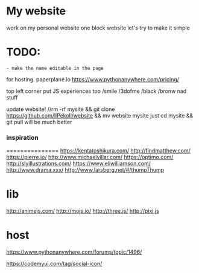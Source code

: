 My website
==========

work on my personal website
one block website
let's try to make it simple

TODO:
=====
    - make the name editable in the page


for hosting.
paperplane.io
https://www.pythonanywhere.com/pricing/


top left corner put JS experiences too
/smile
/3dofme
/black
/bronw nad stuff

update website!
//rm -rf mysite && git clone https://github.com/llPekoll/website && mv website mysite
just cd mysite && git pull will be much better


### inspiration
===============
https://kentatoshikura.com/
http://findmatthew.com/
https://pierre.io/
http://www.michaelvillar.com/
https://optimo.com/
http://slyillustrations.com/
https://www.eliwilliamson.com/
http://www.drama.xxx/
http://www.larsberg.net/#/thumpThump

lib 
====
http://animejs.com/
http://mojs.io/
http://three.js/
http://pixi.js

host
====
https://www.pythonanywhere.com/forums/topic/1496/


https://codemyui.com/tag/social-icon/